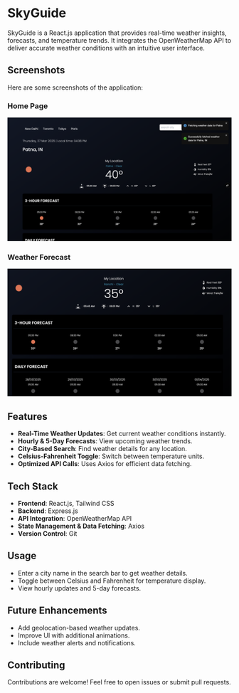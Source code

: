 # SkyGuide

SkyGuide is a React.js application that provides real-time weather insights, forecasts, and temperature trends. It integrates the OpenWeatherMap API to deliver accurate weather conditions with an intuitive user interface.

## Screenshots

Here are some screenshots of the application:

### Home Page
![Home Page](https://github.com/Mohitgit22/SkyGuide/blob/061a9e25c4ae8974c97e3985d68eca4268ed668e/skyguide1.png)

### Weather Forecast
![Weather Forecast](https://github.com/Mohitgit22/SkyGuide/blob/061a9e25c4ae8974c97e3985d68eca4268ed668e/skyguide2.png)


## Features

- **Real-Time Weather Updates**: Get current weather conditions instantly.
- **Hourly & 5-Day Forecasts**: View upcoming weather trends.
- **City-Based Search**: Find weather details for any location.
- **Celsius-Fahrenheit Toggle**: Switch between temperature units.
- **Optimized API Calls**: Uses Axios for efficient data fetching.

## Tech Stack

- **Frontend**: React.js, Tailwind CSS
- **Backend**: Express.js
- **API Integration**: OpenWeatherMap API
- **State Management & Data Fetching**: Axios
- **Version Control**: Git

## Usage

- Enter a city name in the search bar to get weather details.
- Toggle between Celsius and Fahrenheit for temperature display.
- View hourly updates and 5-day forecasts.

## Future Enhancements

- Add geolocation-based weather updates.
- Improve UI with additional animations.
- Include weather alerts and notifications.

## Contributing

Contributions are welcome! Feel free to open issues or submit pull requests.


